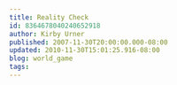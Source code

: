 ```yaml
---
title: Reality Check
id: 8364678040240652918
author: Kirby Urner
published: 2007-11-30T20:00:00.000-08:00
updated: 2010-11-30T15:01:25.916-08:00
blog: world_game
tags: 
---
```


